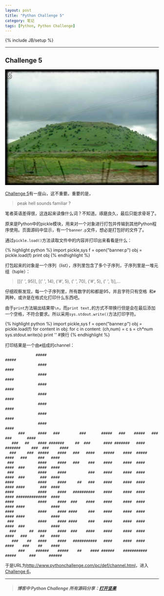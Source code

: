 ```yaml
---
layout: post
title: "Python Challenge 5"
category: 笔记
tags: [Python, Python Challenge]
---
```

{% include JB/setup %}


---

## Challenge 5

![peakhell](/assets/images/posts/2013-01-10-python-challenge-5-peakhell.jpg)

[Challenge 5][]有一座山，这不重要。重要的是，

> peak hell sounds familiar ?

笔者英语差得很，这连起来读像什么词？不知道。琢磨良久，最后只能求骨哥了。

原来是Python中的pickle模块，用来对一个对象进行打包并传输到其他Python程序使用。页面源码中显示，有一个`banner.p`文件，想必是打包好的文件了。

通过`pickle.load()`方法读取文件中的内容并打印出来看看是什么：

{% highlight python %}
import pickle,sys
f = open("banner.p")
obj = pickle.load(f)
print obj
{% endhighlight %}

打包起来的对象是一个序列（list），序列里包含了多个子序列，子序列里是一堆元组（tuple）：

> [[(' ', 95)], [(' ', 14), ('#', 5), (' ', 70), ('#', 5), (' ', 1)],...

仔细观察发现，每一个子序列里，所有数字的和都是95，并且字符只有空格` `和`#`两种，或许是在格式化打印什么东西吧。

由于`print`方法输出结果带`\n`，而`print text,`的方式不带换行但是会在最后添加一个空格，不符合要求。所以采用`sys.stdout.write()`方法打印字符。

{% highlight python %}
import pickle,sys
f = open("banner.p")
obj = pickle.load(f)
for content in obj:
    for c in content:
        (ch,num) = c
        s = ch*num
        sys.stdout.write(s)
    print ''   #换行
{% endhighlight %}

打印结果是一个由`#`组成的channel：

<pre><code
>              #####                                                                      #####
               ####                                                                       ####
               ####                                                                       ####
               ####                                                                       ####
               ####                                                                       ####
               ####                                                                       ####
               ####                                                                       ####
               ####                                                                       ####
      ###      ####   ###         ###       #####   ###    #####   ###          ###       ####
   ###   ##    #### #######     ##  ###      #### #######   #### #######     ###  ###     ####
  ###     ###  #####    ####   ###   ####    #####    ####  #####    ####   ###     ###   ####
 ###           ####     ####   ###    ###    ####     ####  ####     ####  ###      ####  ####
 ###           ####     ####          ###    ####     ####  ####     ####  ###       ###  ####
####           ####     ####     ##   ###    ####     ####  ####     #### ####       ###  ####
####           ####     ####   ##########    ####     ####  ####     #### ##############  ####
####           ####     ####  ###    ####    ####     ####  ####     #### ####            ####
####           ####     #### ####     ###    ####     ####  ####     #### ####            ####
 ###           ####     #### ####     ###    ####     ####  ####     ####  ###            ####
  ###      ##  ####     ####  ###    ####    ####     ####  ####     ####   ###      ##   ####
   ###    ##   ####     ####   ###########   ####     ####  ####     ####    ###    ##    ####
      ###     ######    #####    ##    #### ######    ###########    #####      ###      ######
</code></pre>

于是URL为<http://www.pythonchallenge.com/pc/def/channel.html>，进入[Challenge 6][]。

---

>##### 博客中 Python Challenge 所有源码分享：[打开坚果](https://jianguoyun.com/c/sd/120e4/3c67fa5987bff9fd)


[Challenge 5]: http://www.pythonchallenge.com/pc/def/peak.html
[Challenge 6]: http://www.pythonchallenge.com/pc/def/channel.html